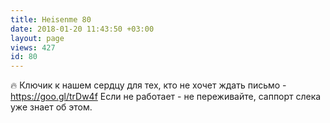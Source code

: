```yaml
---
title: Heisenme 80
date: 2018-01-20 11:43:50 +03:00
layout: page
views: 427
id: 80
---
```


🔥 Ключик к нашем сердцу для тех, кто не хочет ждать письмо - https://goo.gl/trDw4f
Если не работает - не переживайте, саппорт слека уже знает об этом.


